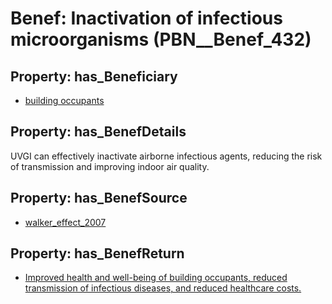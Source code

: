 # Benef: __Inactivation of infectious microorganisms__ (PBN__Benef_432)

## Property: has_Beneficiary

* [building occupants](../Stakeholder/PBN__Stakeholder_97)

## Property: has_BenefDetails

UVGI can effectively inactivate airborne infectious agents, reducing the risk of transmission and improving indoor air quality.

## Property: has_BenefSource

* [walker_effect_2007](../Article/PBN__Article_88)

## Property: has_BenefReturn

* [Improved health and well-being of building occupants, reduced transmission of infectious diseases, and reduced healthcare costs.](../BenefReturn/PBN__BenefReturn_467)

